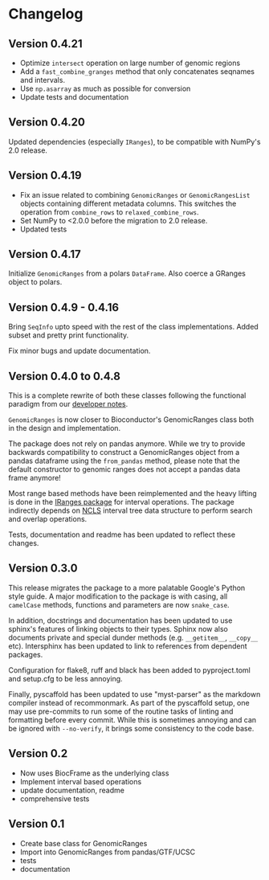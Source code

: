 # Changelog

## Version 0.4.21

- Optimize `intersect` operation on large number of genomic regions
- Add a `fast_combine_granges` method that only concatenates seqnames and intervals. 
- Use `np.asarray` as much as possible for conversion
- Update tests and documentation

## Version 0.4.20

Updated dependencies (especially `IRanges`), to be compatible with NumPy's 2.0 release.

## Version 0.4.19

- Fix an issue related to combining `GenomicRanges` or `GenomicRangesList` objects containing different metadata columns. This switches the operation from `combine_rows` to `relaxed_combine_rows`.
- Set NumPy to <2.0.0 before the migration to 2.0 release.
- Updated tests

## Version 0.4.17

Initialize `GenomicRanges` from a polars `DataFrame`. Also coerce a GRanges object
to polars.

## Version 0.4.9 - 0.4.16

Bring `SeqInfo` upto speed with the rest of the class implementations. Added subset and pretty print functionality.

Fix minor bugs and update documentation.

## Version 0.4.0 to 0.4.8

This is a complete rewrite of both these classes following the functional paradigm from our [developer notes](https://github.com/BiocPy/developer_guide#use-functional-discipline).

`GenomicRanges` is now closer to Bioconductor's GenomicRanges class both in the design and implementation.

The package does not rely on pandas anymore. While we try to provide backwards compatibility to construct a GenomicRanges object from a pandas dataframe using the `from_pandas` method, please note that the default constructor to genomic ranges does not accept a pandas data frame anymore!

Most range based methods have been reimplemented and the heavy lifting is done in the [IRanges package](https://github.com/BiocPy/IRanges) for interval operations. The package indirectly depends on [NCLS](https://github.com/pyranges/ncls) interval tree data structure to perform search and overlap operations.

Tests, documentation and readme has been updated to reflect these changes.

## Version 0.3.0

This release migrates the package to a more palatable Google's Python style guide. A major modification to the package is with casing, all `camelCase` methods, functions and parameters are now `snake_case`.

In addition, docstrings and documentation has been updated to use sphinx's features of linking objects to their types. Sphinx now also documents private and special dunder methods (e.g. `__getitem__`, `__copy__` etc). Intersphinx has been updated to link to references from dependent packages.

Configuration for flake8, ruff and black has been added to pyproject.toml and setup.cfg to be less annoying.

Finally, pyscaffold has been updated to use "myst-parser" as the markdown compiler instead of recommonmark. As part of the pyscaffold setup, one may use pre-commits to run some of the routine tasks of linting and formatting before every commit. While this is sometimes annoying and can be ignored with `--no-verify`, it brings some consistency to the code base.

## Version 0.2

- Now uses BiocFrame as the underlying class
- Implement interval based operations
- update documentation, readme
- comprehensive tests

## Version 0.1

- Create base class for GenomicRanges
- Import into GenomicRanges from pandas/GTF/UCSC
- tests
- documentation
